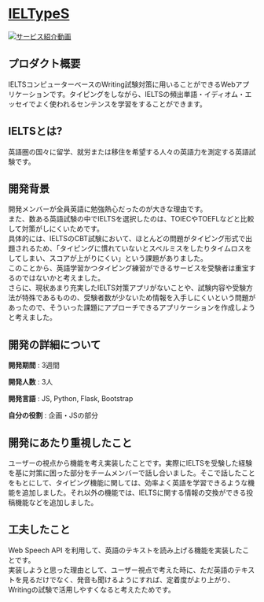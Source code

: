 # [IELTypeS](https://ieltypes.herokuapp.com)

[![サービス紹介動画](./static/images/IELTYPES.png)](https://youtu.be/94p8B0j1kKM)

## プロダクト概要
IELTSコンピューターベースのWriting試験対策に用いることができるWebアプリケーションです。タイピングをしながら、IELTSの頻出単語・イディオム・エッセイでよく使われるセンテンスを学習をすることができます。

## IELTSとは?
英語圏の国々に留学、就労または移住を希望する人々の英語力を測定する英語試験です。

## 開発背景
開発メンバーが全員英語に勉強熱心だったのが大きな理由です。  
また、数ある英語試験の中でIELTSを選択したのは、TOIECやTOEFLなどと比較して対策がしにくいためです。  
具体的には、IELTSのCBT試験において、ほとんどの問題がタイピング形式で出題されるため、「タイピングに慣れていないとスペルミスをしたりタイムロスをしてしまい、スコアが上がりにくい」という課題がありました。  
このことから、英語学習かつタイピング練習ができるサービスを受験者は重宝するのではないかと考えました。  
さらに、現状あまり充実したIELTS対策アプリがないことや、試験内容や受験方法が特殊であるものの、受験者数が少ないため情報を入手しにくいという問題があったので、そういった課題にアプローチできるアプリケーションを作成しようと考えました。

## 開発の詳細について
**開発期間** : 3週間

**開発人数** : 3人

**開発言語** : JS, Python, Flask, Bootstrap

**自分の役割** : 企画・JSの部分

## 開発にあたり重視したこと
ユーザーの視点から機能を考え実装したことです。実際にIELTSを受験した経験を基に対策に困った部分をチームメンバーで話し合いました。そこで話したことをもとにして、タイピング機能に関しては、効率よく英語を学習できるような機能を追加しました。それ以外の機能では、IELTSに関する情報の交換ができる投稿機能などを追加しました。

## 工夫したこと
Web Speech API を利用して、英語のテキストを読み上げる機能を実装したことです。  
実装しようと思った理由として、ユーザー視点で考えた時に、ただ英語のテキストを見るだけでなく、発音も聞けるようにすれば、定着度がより上がり、Writingの試験で活用しやすくなると考えたためです。
